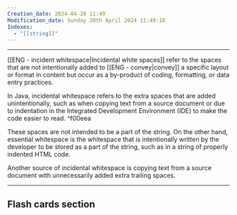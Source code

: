 ```yaml
---
Creation_date: 2024-04-28 11:49
Modification_date: Sunday 28th April 2024 11:49:18
Indexes:
  - "[[string]]"
---
```


----

[[ENG - incident whitespace|Incidental white spaces]] refer to the spaces that are not intentionally added to [[ENG - convey|convey]] a specific layout or format in content but occur as a by-product of coding, formatting, or data entry practices.

In Java, incidental whitespace refers to the extra spaces that are added unintentionally, such as when copying text from a source document or due to indentation in the Integrated Development Environment (IDE) to make the code easier to read. ^f00eea

These spaces are not intended to be a part of the string. On the other hand, essential whitespace is the whitespace that is intentionally written by the developer to be stored as a part of the string, such as in a string of properly indented HTML code.

Another source of incidental whitespace is copying text from a source document with unnecessarily added extra trailing spaces.



---
## Flash cards section
